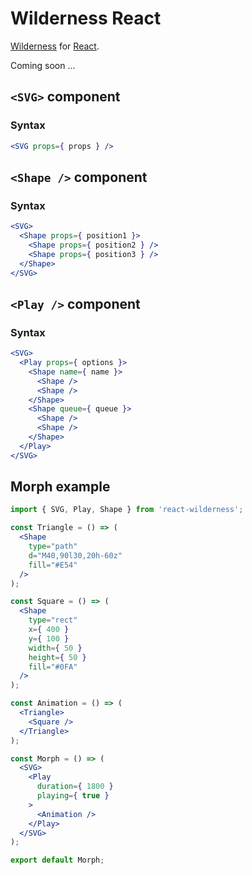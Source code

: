 # Wilderness React

[Wilderness](https://github.com/colinmeinke/wilderness)
for [React](https://github.com/facebook/react).

Coming soon ...

## `<SVG>` component

### Syntax

```jsx
<SVG props={ props } />
```

## `<Shape />` component

### Syntax

```jsx
<SVG>
  <Shape props={ position1 }>
    <Shape props={ position2 } />
    <Shape props={ position3 } />
  </Shape>
</SVG>
```

## `<Play />` component

### Syntax

```jsx
<SVG>
  <Play props={ options }>
    <Shape name={ name }>
      <Shape />
      <Shape />
    </Shape>
    <Shape queue={ queue }>
      <Shape />
      <Shape />
    </Shape>
  </Play>
</SVG>
```

## Morph example

```jsx
import { SVG, Play, Shape } from 'react-wilderness';

const Triangle = () => (
  <Shape
    type="path"
    d="M40,90l30,20h-60z"
    fill="#E54"
  />
);

const Square = () => (
  <Shape
    type="rect"
    x={ 400 }
    y={ 100 }
    width={ 50 }
    height={ 50 }
    fill="#0FA"
  />
);

const Animation = () => (
  <Triangle>
    <Square />
  </Triangle>
);

const Morph = () => (
  <SVG>
    <Play
      duration={ 1800 }
      playing={ true }
    >
      <Animation />
    </Play>
  </SVG>
);

export default Morph;
```
